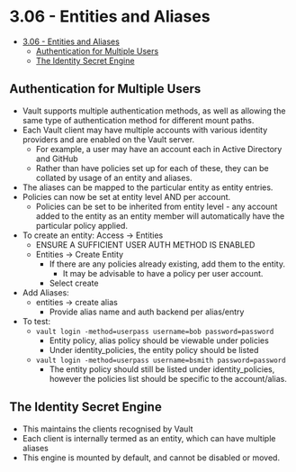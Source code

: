 # 3.06 - Entities and Aliases

- [3.06 - Entities and Aliases](#306---entities-and-aliases)
  - [Authentication for Multiple Users](#authentication-for-multiple-users)
  - [The Identity Secret Engine](#the-identity-secret-engine)

## Authentication for Multiple Users

- Vault supports multiple authentication methods, as well as allowing the same type of authentication method for different mount paths.
- Each Vault client may have multiple accounts with various identity providers and are enabled on the Vault server.
  - For example, a user may have an account each in Active Directory and GitHub
  - Rather than have policies set up for each of these, they can be collated by usage of an entity and aliases.
- The aliases can be mapped to the particular entity as entity entries.
- Policies can now be set at entity level AND per account.
  - Policies can be set to be inherited from entity level - any account added to the entity as an entity member will automatically have the particular policy applied.
- To create an entity: Access → Entities
  - ENSURE A SUFFICIENT USER AUTH METHOD IS ENABLED
  - Entities → Create Entity
    - If there are any policies already existing, add them to the entity.
      - It may be advisable to have a policy per user account.
    - Select create
- Add Aliases:
  - entities → create alias
    - Provide alias name and auth backend per alias/entry
- To test:
  - `vault login -method=userpass username=bob password=password`
    - Entity policy, alias policy should be viewable under policies
    - Under identity_policies, the entity policy should be listed
  - `vault login -method=userpass username=bsmith password=password`
    - The entity policy should still be listed under identity_policies, however the policies list should be specific to the account/alias.

## The Identity Secret Engine

- This maintains the clients recognised by Vault
- Each client is internally termed as an entity, which can have multiple aliases
- This engine is mounted by default, and cannot be disabled or moved.
